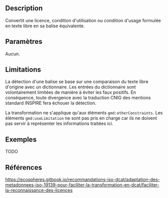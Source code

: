 ## Description

Convertit une licence, condition d'utilisation ou condition d'usage formulée en texte libre en sa balise équivalente.


## Paramètres

Aucun.


## Limitations

La détection d'une balise se base sur une comparaison du texte libre d'origine avec un dictionnaire.
Les entrées du dictionnaire sont volontairement limitées de manière à éviter les faux positifs.
En conséquence, toute divergence avec la traduction CNIG des mentions standard INSPIRE fera échouer la détection.

La transformation ne s'applique qu'aux éléments `gmd:otherConstraints`.
Les éléments `gmd:useLimitation` ne sont pas pris en charge car ils ne doivent pas servir à représenter les informations traitées ici.


## Exemples

TODO


## Références

https://ecospheres.gitbook.io/recommandations-iso-dcat/adaptation-des-metadonnees-iso-19139-pour-faciliter-la-transformation-en-dcat/faciliter-la-reconnaissance-des-licences
